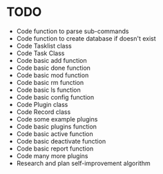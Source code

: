 TODO
====

- Code function to parse sub-commands
- Code function to create database if doesn't exist
- Code Tasklist class
- Code Task Class
- Code basic add function
- Code basic done function
- Code basic mod function
- Code basic rm function
- Code basic ls function
- Code basic config function
- Code Plugin class
- Code Record class
- Code some example plugins
- Code basic plugins function
- Code basic active function
- Code basic deactivate function
- Code basic report function
- Code many more plugins
- Research and plan self-improvement algorithm
